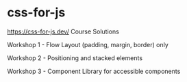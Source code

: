 # css-for-js

https://css-for-js.dev/ Course Solutions

Workshop 1 - Flow Layout (padding, margin, border) only

Workshop 2 - Positioning and stacked elements

Workshop 3 - Component Library for accessible components
